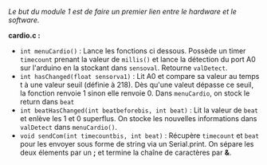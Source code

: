 *Le but du module 1 est de faire un premier lien entre le hardware et le software.*

**cardio.c :**
* `int menuCardio()` : Lance les fonctions ci dessous. Possède un timer `timecount` prenant la valeur de `millis()` et lance la détection du port A0 sur l'arduino en la stockant dans `sensoval`. Retourne `valDetect`. 
* `int hasChanged(float sensorva1)` : Lit A0 et compare sa valeur au temps t à une valeur seuil (définie à 218). Dès qu'une valeut dépasse ce seuil, la fonction renvoie 1 sinon elle renvoie 0. Dans `menuCardio`, on stock le return dans `beat`
* `int beatHasChanged(int beatbeforebis, int beat)` : Lit la valeur de `beat` et enlève les 1 et 0 superflus. On stocke les nouvelles informations dans `valDetect` dans `menuCardio()`.
* `void sendCom(int timecountbis, int beat)` : Récupère `timecount` et `beat` pour les envoyer sous forme de string via un Serial.print. On sépare les deux élements par un **;** et termine la chaîne de caractères par **&**.

